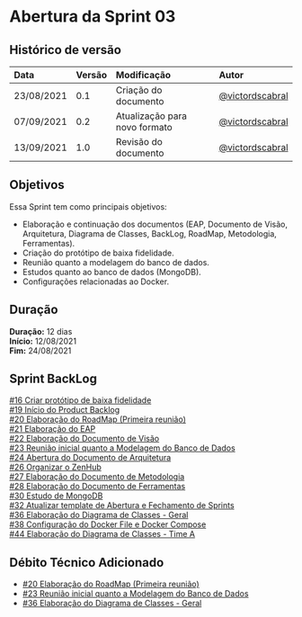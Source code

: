 # Abertura da Sprint 03

## Histórico de versão

| **Data** |  **Versão** | **Modificação**  |  **Autor** |
|:-|:-|:-|:-|
|    23/08/2021   |  0.1 | Criação do documento  | [@victordscabral](https://github.com/victordscabral) |
|    07/09/2021   |  0.2 | Atualização para novo formato  | [@victordscabral](https://github.com/victordscabral) |
|    13/09/2021   |  1.0 | Revisão do documento  | [@victordscabral](https://github.com/victordscabral) |

## Objetivos

Essa Sprint tem como principais objetivos: 
- Elaboração e continuação dos documentos (EAP, Documento de Visão, Arquitetura, Diagrama de Classes, BackLog, RoadMap, Metodologia, Ferramentas).
- Criação do protótipo de baixa fidelidade.
- Reunião quanto a modelagem do banco de dados.
- Estudos quanto ao banco de dados (MongoDB).
- Configurações relacionadas ao Docker.

## Duração

**Duração:** 12 dias
<br>
**Início:** 12/08/2021
<br>
**Fim:** 24/08/2021

## Sprint BackLog

[#16 Criar protótipo de baixa fidelidade](https://github.com/fga-eps-mds/2021-1-hospitalar/issues/16)
<br>
[#19 Início do Product Backlog](https://github.com/fga-eps-mds/2021-1-hospitalar/issues/19)
<br>
[#20 Elaboração do RoadMap (Primeira reunião)](https://github.com/fga-eps-mds/2021-1-hospitalar/issues/20)
<br>
[#21 Elaboração do EAP](https://github.com/fga-eps-mds/2021-1-hospitalar/issues/21)
<br>
[#22 Elaboração do Documento de Visão](https://github.com/fga-eps-mds/2021-1-hospitalar/issues/22)
<br>
[#23 Reunião inicial quanto a Modelagem do Banco de Dados](https://github.com/fga-eps-mds/2021-1-hospitalar/issues/23)
<br>
[#24 Abertura do Documento de Arquitetura](https://github.com/fga-eps-mds/2021-1-hospitalar/issues/24)
<br>
[#26 Organizar o ZenHub](https://github.com/fga-eps-mds/2021-1-hospitalar/issues/26)
<br>
[#27 Elaboração do Documento de Metodologia](https://github.com/fga-eps-mds/2021-1-hospitalar/issues/27)
<br>
[#28 Elaboração do Documento de Ferramentas](https://github.com/fga-eps-mds/2021-1-hospitalar/issues/28)
<br>
[#30 Estudo de MongoDB](https://github.com/fga-eps-mds/2021-1-hospitalar/issues/30)
<br>
[#32 Atualizar template de Abertura e Fechamento de Sprints](https://github.com/fga-eps-mds/2021-1-hospitalar/issues/32)
<br>
[#36 Elaboração do Diagrama de Classes - Geral](https://github.com/fga-eps-mds/2021-1-hospitalar/issues/36)
<br>
[#38 Configuração do Docker File e Docker Compose](https://github.com/fga-eps-mds/2021-1-hospitalar/issues/38)
<br>
[#44 Elaboração do Diagrama de Classes - Time A](https://github.com/fga-eps-mds/2021-1-hospitalar/issues/44)

## Débito Técnico Adicionado

- [#20 Elaboração do RoadMap (Primeira reunião)](https://github.com/fga-eps-mds/2021-1-hospitalar/issues/20)
- [#23 Reunião inicial quanto a Modelagem do Banco de Dados](https://github.com/fga-eps-mds/2021-1-hospitalar/issues/23)
- [#36 Elaboração do Diagrama de Classes - Geral](https://github.com/fga-eps-mds/2021-1-hospitalar/issues/36)
